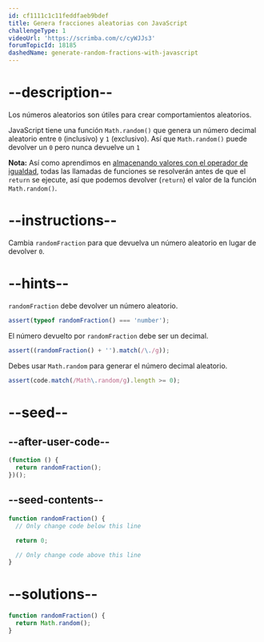 ```yaml
---
id: cf1111c1c11feddfaeb9bdef
title: Genera fracciones aleatorias con JavaScript
challengeType: 1
videoUrl: 'https://scrimba.com/c/cyWJJs3'
forumTopicId: 18185
dashedName: generate-random-fractions-with-javascript
---
```


# --description--

Los números aleatorios son útiles para crear comportamientos aleatorios.

JavaScript tiene una función `Math.random()` que genera un número decimal aleatorio entre `0` (inclusivo) y `1` (exclusivo). Así que `Math.random()` puede devolver un `0` pero nunca devuelve un `1`

**Nota:** Así como aprendimos en [almacenando valores con el operador de igualdad](/learn/javascript-algorithms-and-data-structures/basic-javascript/storing-values-with-the-assignment-operator), todas las llamadas de funciones se resolverán antes de que el `return` se ejecute, así que podemos devolver (`return`) el valor de la función `Math.random()`.

# --instructions--

Cambia `randomFraction` para que devuelva un número aleatorio en lugar de devolver `0`.

# --hints--

`randomFraction` debe devolver un número aleatorio.

```js
assert(typeof randomFraction() === 'number');
```

El número devuelto por `randomFraction` debe ser un decimal.

```js
assert((randomFraction() + '').match(/\./g));
```

Debes usar `Math.random` para generar el número decimal aleatorio.

```js
assert(code.match(/Math\.random/g).length >= 0);
```

# --seed--

## --after-user-code--

```js
(function () {
  return randomFraction();
})();
```

## --seed-contents--

```js
function randomFraction() {
  // Only change code below this line

  return 0;

  // Only change code above this line
}
```

# --solutions--

```js
function randomFraction() {
  return Math.random();
}
```
